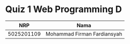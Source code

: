 # Quiz 1 Web Programming D

| **NRP** | **Nama** | 
| ------------- | ------------- |
| 5025201109 | Mohammad Firman Fardiansyah |

